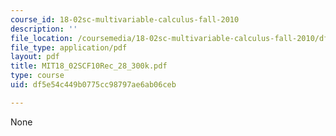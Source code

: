 ```yaml
---
course_id: 18-02sc-multivariable-calculus-fall-2010
description: ''
file_location: /coursemedia/18-02sc-multivariable-calculus-fall-2010/df5e54c449b0775cc98797ae6ab06ceb_MIT18_02SCF10Rec_28_300k.pdf
file_type: application/pdf
layout: pdf
title: MIT18_02SCF10Rec_28_300k.pdf
type: course
uid: df5e54c449b0775cc98797ae6ab06ceb

---
```

None